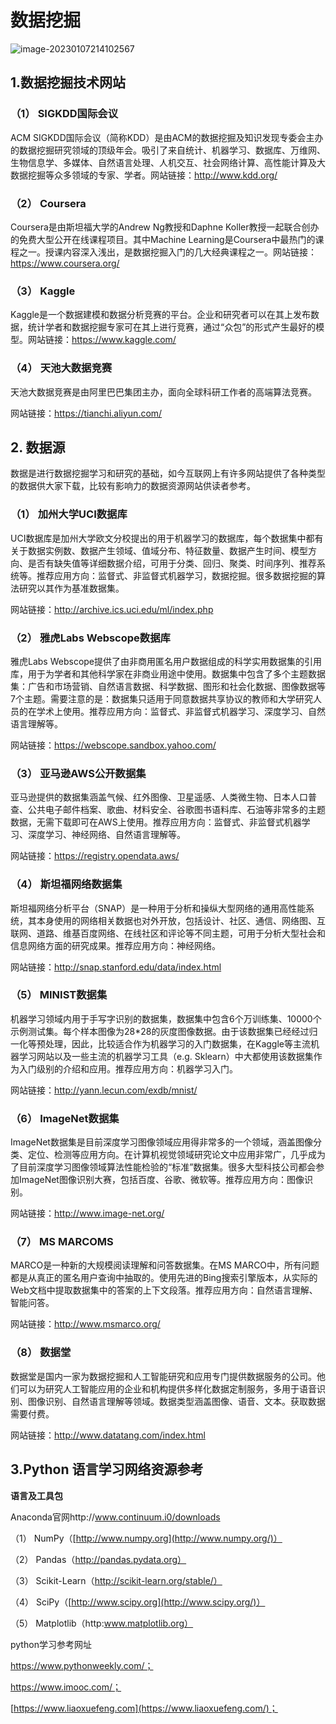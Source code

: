 # 数据挖掘

![image-20230107214102567](https://user-images.githubusercontent.com/54904760/211153698-86c05538-cde7-4fc3-afbc-6af72d3e0623.png)

## 1.数据挖掘技术网站

### （1） SIGKDD国际会议

ACM SIGKDD国际会议（简称KDD）是由ACM的数据挖掘及知识发现专委会主办的数据挖掘研究领域的顶级年会。吸引了来自统计、机器学习、数据库、万维网、生物信息学、多媒体、自然语言处理、人机交互、社会网络计算、高性能计算及大数据挖掘等众多领域的专家、学者。网站链接：http://www.kdd.org/

### **（2） Coursera**

Coursera是由斯坦福大学的Andrew Ng教授和Daphne Koller教授一起联合创办的免费大型公开在线课程项目。其中Machine Learning是Coursera中最热门的课程之一。授课内容深入浅出，是数据挖掘入门的几大经典课程之一。网站链接：https://www.coursera.org/

### **（3） Kaggle**

Kaggle是一个数据建模和数据分析竞赛的平台。企业和研究者可以在其上发布数据，统计学者和数据挖掘专家可在其上进行竞赛，通过“众包”的形式产生最好的模型。网站链接：https://www.kaggle.com/ 

###  **（4）** **天池大数据竞赛**

天池大数据竞赛是由阿里巴巴集团主办，面向全球科研工作者的高端算法竞赛。

网站链接：https://tianchi.aliyun.com/ 

## 2. 数据源

数据是进行数据挖掘学习和研究的基础，如今互联网上有许多网站提供了各种类型的数据供大家下载，比较有影响力的数据资源网站供读者参考。

### （1） 加州大学UCI数据库

UCI数据库是加州大学欧文分校提出的用于机器学习的数据库，每个数据集中都有关于数据实例数、数据产生领域、值域分布、特征数量、数据产生时间、模型方向、是否有缺失值等详细数据介绍，可用于分类、回归、聚类、时间序列、推荐系统等。推荐应用方向：监督式、非监督式机器学习，数据挖掘。很多数据挖掘的算法研究以其作为基准数据集。

网站链接：http://archive.ics.uci.edu/ml/index.php

### **（2）** **雅虎****Labs Webscope****数据库**

雅虎Labs Webscope提供了由非商用匿名用户数据组成的科学实用数据集的引用库，用于为学者和其他科学家在非商业用途中使用。数据集中包含了多个主题数据集：广告和市场营销、自然语言数据、科学数据、图形和社会化数据、图像数据等7个主题。需要注意的是：数据集只适用于同意数据共享协议的教师和大学研究人员的在学术上使用。推荐应用方向：监督式、非监督式机器学习、深度学习、自然语言理解等。

网站链接：https://webscope.sandbox.yahoo.com/ 

### **（3）** **亚马逊****AWS****公开数据集**

亚马逊提供的数据集涵盖气候、红外图像、卫星遥感、人类微生物、日本人口普查、公共电子邮件档案、歌曲、材料安全、谷歌图书语料库、石油等非常多的主题数据，无需下载即可在AWS上使用。推荐应用方向：监督式、非监督式机器学习、深度学习、神经网络、自然语言理解等。

网站链接：https://registry.opendata.aws/ 

### （4） 斯坦福网络数据集

斯坦福网络分析平台（SNAP）是一种用于分析和操纵大型网络的通用高性能系统，其本身使用的网络相关数据也对外开放，包括设计、社区、通信、网络图、互联网、道路、维基百度网络、在线社区和评论等不同主题，可用于分析大型社会和信息网络方面的研究成果。推荐应用方向：神经网络。

网站链接：http://snap.stanford.edu/data/index.html 

### （5） MINIST数据集

机器学习领域内用于手写字识别的数据集，数据集中包含6个万训练集、10000个示例测试集。每个样本图像为28*28的灰度图像数据。由于该数据集已经经过归一化等预处理，因此，比较适合作为机器学习的入门数据集，在Kaggle等主流机器学习网站以及一些主流的机器学习工具（e.g. Sklearn）中大都使用该数据集作为入门级别的介绍和应用。推荐应用方向：机器学习入门。

网站链接：http://yann.lecun.com/exdb/mnist/ 

### （6） ImageNet数据集

ImageNet数据集是目前深度学习图像领域应用得非常多的一个领域，涵盖图像分类、定位、检测等应用方向。在计算机视觉领域研究论文中应用非常广，几乎成为了目前深度学习图像领域算法性能检验的“标准”数据集。很多大型科技公司都会参加ImageNet图像识别大赛，包括百度、谷歌、微软等。推荐应用方向：图像识别。

网站链接：http://www.image-net.org/ 

### （7） MS MARCOMS

MARCO是一种新的大规模阅读理解和问答数据集。在MS MARCO中，所有问题都是从真正的匿名用户查询中抽取的。使用先进的Bing搜索引擎版本，从实际的Web文档中提取数据集中的答案的上下文段落。推荐应用方向：自然语言理解、智能问答。

网站链接：http://www.msmarco.org/

### （8） 数据堂

数据堂是国内一家为数据挖掘和人工智能研究和应用专门提供数据服务的公司。他们可以为研究人工智能应用的企业和机构提供多样化数据定制服务，多用于语音识别、图像识别、自然语言理解等领域。数据类型涵盖图像、语音、文本。获取数据需要付费。

网站链接：http://www.datatang.com/index.html

## **3.Python** **语言学习网络资源参考**

**语言及工具包**

Anaconda官网http://www.continuum.i0/downloads

（1） NumPy（[http://www.numpy.org](http://www.numpy.org/)）

（2） Pandas（http://pandas.pydata.org）

（3） Scikit-Learn（http://scikit-learn.org/stable/）

（4） SciPy（[http://www.scipy.org](http://www.scipy.org/)）

（5） Matplotlib（http:www.matplotlib.org）

python学习参考网址

  https://www.pythonweekly.com/；

https://www.imooc.com/；

[https://www.liaoxuefeng.com](https://www.liaoxuefeng.com/)；

 
